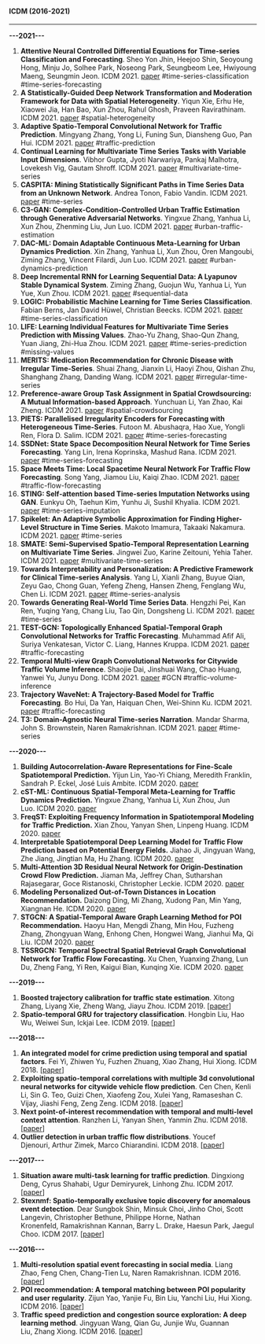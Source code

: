 #### ICDM (2016-2021)
* * *
**---2021---**

1. **Attentive Neural Controlled Differential Equations for Time-series Classification and Forecasting**. Sheo Yon Jhin, Heejoo Shin, Seoyoung Hong, Minju Jo, Solhee Park, Noseong Park, Seungbeom Lee, Hwiyoung Maeng, Seungmin Jeon. ICDM 2021.  [paper](https://doi.org/10.1109/ICDM51629.2021.00035) #time-series-classification #time-series-forecasting 
2. **A Statistically-Guided Deep Network Transformation and Moderation Framework for Data with Spatial Heterogeneity**. 	Yiqun Xie, Erhu He, Xiaowei Jia, Han Bao, Xun Zhou, Rahul Ghosh, Praveen Ravirathinam. ICDM 2021.  [paper](https://doi.org/10.1109/ICDM51629.2021.00088) #spatial-heterogeneity 
3. **Adaptive Spatio-Temporal Convolutional Network for Traffic Prediction**. Mingyang Zhang, Yong Li, Funing Sun, Diansheng Guo, Pan Hui. ICDM 2021.  [paper](https://doi.org/10.1109/ICDM51629.2021.00191) #traffic-prediction 
4. **Continual Learning for Multivariate Time Series Tasks with Variable Input Dimensions**. Vibhor Gupta, Jyoti Narwariya, Pankaj Malhotra, Lovekesh Vig, Gautam Shroff. ICDM 2021. [paper](https://doi.org/10.1109/ICDM51629.2021.00026) #multivariate-time-series 
5. **CASPITA: Mining Statistically Significant Paths in Time Series Data from an Unknown Network**. Andrea Tonon, Fabio Vandin. ICDM 2021.  [paper](https://doi.org/10.1109/ICDM51629.2021.00075) #time-series 
6. **C3-GAN: Complex-Condition-Controlled Urban Traffic Estimation through Generative Adversarial Networks**. Yingxue Zhang, Yanhua Li, Xun Zhou, Zhenming Liu, Jun Luo. ICDM 2021.  [paper](https://doi.org/10.1109/ICDM51629.2021.00196) #urban-traffic-estimation 
7. **DAC-ML: Domain Adaptable Continuous Meta-Learning for Urban Dynamics Prediction**. Xin Zhang, Yanhua Li, Xun Zhou, Oren Mangoubi, Ziming Zhang, Vincent Filardi, Jun Luo. ICDM 2021.  [paper](https://doi.org/10.1109/ICDM51629.2021.00102) #urban-dynamics-prediction 
8. **Deep Incremental RNN for Learning Sequential Data: A Lyapunov Stable Dynamical System**. Ziming Zhang, Guojun Wu, Yanhua Li, Yun Yue, Xun Zhou. ICDM 2021. [paper](https://doi.org/10.1109/ICDM51629.2021.00108) #sequential-data 
9. **LOGIC: Probabilistic Machine Learning for Time Series Classification**. Fabian Berns, Jan David Hüwel, Christian Beecks. ICDM 2021.  [paper](https://doi.org/10.1109/ICDM51629.2021.00113) #time-series-classification 
10. **LIFE: Learning Individual Features for Multivariate Time Series Prediction with Missing Values**. Zhao-Yu Zhang, Shao-Qun Zhang, Yuan Jiang, Zhi-Hua Zhou. ICDM 2021. [paper](https://doi.org/10.1109/ICDM51629.2021.00197) #time-series-prediction #missing-values 
11. **MERITS: Medication Recommendation for Chronic Disease with Irregular Time-Series**. 	Shuai Zhang, Jianxin Li, Haoyi Zhou, Qishan Zhu, Shanghang Zhang, Danding Wang. ICDM 2021.  [paper](https://doi.org/10.1109/ICDM51629.2021.00192) #irregular-time-series 
12. **Preference-aware Group Task Assignment in Spatial Crowdsourcing: A Mutual Information-based Approach**. 	Yunchuan Li, Yan Zhao, Kai Zheng. ICDM 2021. [paper](https://doi.org/10.1109/ICDM51629.2021.00046) #spatial-crowdsourcing 
13. **PIETS: Parallelised Irregularity Encoders for Forecasting with Heterogeneous Time-Series**. Futoon M. Abushaqra, Hao Xue, Yongli Ren, Flora D. Salim. ICDM 2021.  [paper](https://doi.org/10.1109/ICDM51629.2021.00109) #time-series-forecasting 
14. **SSDNet: State Space Decomposition Neural Network for Time Series Forecasting**. Yang Lin, Irena Koprinska, Mashud Rana. ICDM 2021.  [paper](https://doi.org/10.1109/ICDM51629.2021.00048) #time-series-forecasting 
15. **Space Meets Time: Local Spacetime Neural Network For Traffic Flow Forecasting**. 	Song Yang, Jiamou Liu, Kaiqi Zhao. ICDM 2021.  [paper](https://doi.org/10.1109/ICDM51629.2021.00093) #traffic-flow-forecasting 
16. **STING: Self-attention based Time-series Imputation Networks using GAN**. Eunkyu Oh, Taehun Kim, Yunhu Ji, Sushil Khyalia. ICDM 2021. [paper]( https://doi.org/10.1109/ICDM51629.2021.00155) #time-series-imputation 
17. **Spikelet: An Adaptive Symbolic Approximation for Finding Higher-Level Structure in Time Series**. Makoto Imamura, Takaaki Nakamura. ICDM 2021.  [paper](https://doi.org/10.1109/ICDM51629.2021.00132) #time-series 
18. **SMATE: Semi-Supervised Spatio-Temporal Representation Learning on Multivariate Time Series**.  Jingwei Zuo, Karine Zeitouni, Yehia Taher. ICDM 2021. [paper](https://doi.org/10.1109/ICDM51629.2021.00206) #multivariate-time-series 
19. **Towards Interpretability and Personalization: A Predictive Framework for Clinical Time-series Analysis**. Yang Li, Xianli Zhang, Buyue Qian, Zeyu Gao, Chong Guan, Yefeng Zheng, Hansen Zheng, Fenglang Wu, Chen Li. ICDM 2021.  [paper](https://doi.org/10.1109/ICDM51629.2021.00045) #time-series-analysis 
20. **Towards Generating Real-World Time Series Data**. Hengzhi Pei, Kan Ren, Yuqing Yang, Chang Liu, Tao Qin, Dongsheng Li. ICDM 2021.  [paper](https://doi.org/10.1109/ICDM51629.2021.00058) #time-series
21. **TEST-GCN: Topologically Enhanced Spatial-Temporal Graph Convolutional Networks for Traffic Forecasting**. Muhammad Afif Ali, Suriya Venkatesan, Victor C. Liang, Hannes Kruppa. ICDM 2021.  [paper](https://doi.org/10.1109/ICDM51629.2021.00110) #traffic-forecasting 
22. **Temporal Multi-view Graph Convolutional Networks for Citywide Traffic Volume Inference**. 	Shaojie Dai, Jinshuai Wang, Chao Huang, Yanwei Yu, Junyu Dong. ICDM 2021.  [paper](https://doi.org/10.1109/ICDM51629.2021.00120) #GCN #traffic-volume-inference
23. **Trajectory WaveNet: A Trajectory-Based Model for Traffic Forecasting**. Bo Hui, Da Yan, Haiquan Chen, Wei-Shinn Ku. ICDM 2021.  [paper](https://doi.org/10.1109/ICDM51629.2021.00131) #traffic-forecasting
24. **T3: Domain-Agnostic Neural Time-series Narration**. Mandar Sharma, John S. Brownstein, Naren Ramakrishnan. ICDM 2021.  [paper](https://doi.org/10.1109/ICDM51629.2021.00165) #time-series

**---2020---**

1. **Building Autocorrelation-Aware Representations for Fine-Scale Spatiotemporal Prediction.** Yijun Lin, Yao-Yi Chiang, Meredith Franklin, Sandrah P. Eckel, José Luis Ambite. ICDM 2020. [paper](https://ieeexplore.ieee.org/document/9338402)
2. **cST-ML: Continuous Spatial-Temporal Meta-Learning for Traffic Dynamics Prediction.** Yingxue Zhang, Yanhua Li, Xun Zhou, Jun Luo. ICDM 2020. [paper](https://ieeexplore.ieee.org/document/9338274)
3. **FreqST: Exploiting Frequency Information in Spatiotemporal Modeling for Traffic Prediction.** Xian Zhou, Yanyan Shen, Linpeng Huang. ICDM 2020. [paper](https://ieeexplore.ieee.org/document/9338305)
4. **Interpretable Spatiotemporal Deep Learning Model for Traffic Flow Prediction based on Potential Energy Fields.** Jiahao Ji, Jingyuan Wang, Zhe Jiang, Jingtian Ma, Hu Zhang. ICDM 2020. [paper](https://ieeexplore.ieee.org/document/9338315)
5. **Multi-Attention 3D Residual Neural Network for Origin-Destination Crowd Flow Prediction.** Jiaman Ma, Jeffrey Chan, Sutharshan Rajasegarar, Goce Ristanoski, Christopher Leckie. ICDM 2020. [paper](https://ieeexplore.ieee.org/document/9338307)
6. **Modeling Personalized Out-of-Town Distances in Location Recommendation.** Daizong Ding, Mi Zhang, Xudong Pan, Min Yang, Xiangnan He. ICDM 2020. [paper](https://ieeexplore.ieee.org/document/9338387)
7. **STGCN: A Spatial-Temporal Aware Graph Learning Method for POI Recommendation.** Haoyu Han, Mengdi Zhang, Min Hou, Fuzheng Zhang, Zhongyuan Wang, Enhong Chen, Hongwei Wang, Jianhui Ma, Qi Liu. ICDM 2020. [paper](https://ieeexplore.ieee.org/document/9338281)
8. **TSSRGCN: Temporal Spectral Spatial Retrieval Graph Convolutional Network for Traffic Flow Forecasting.** Xu Chen, Yuanxing Zhang, Lun Du, Zheng Fang, Yi Ren, Kaigui Bian, Kunqing Xie. ICDM 2020. [paper](https://ieeexplore.ieee.org/document/9338393)

**---2019---**

1. **Boosted trajectory calibration for traffic state estimation**. Xitong Zhang, Liyang Xie, Zheng Wang, Jiayu Zhou. ICDM 2019. [[paper](https://ieeexplore.ieee.org/abstract/document/8970880/)]
2. **Spatio-temporal GRU for trajectory classification**. Hongbin Liu, Hao Wu, Weiwei Sun, Ickjai Lee. ICDM 2019. [[paper](https://ieeexplore.ieee.org/abstract/document/8970798/)]

**---2018---**

1. **An integrated model for crime prediction using temporal and spatial factors**. Fei Yi, Zhiwen Yu, Fuzhen Zhuang, Xiao Zhang, Hui Xiong. ICDM 2018. [[paper](https://ieeexplore.ieee.org/abstract/document/8594999/)]
2. **Exploiting spatio-temporal correlations with multiple 3d convolutional neural networks for citywide vehicle flow prediction**. Cen Chen, Kenli Li, Sin G. Teo, Guizi Chen, Xiaofeng Zou, Xulei Yang, Ramaseshan C. Vijay, Jiashi Feng, Zeng Zeng. ICDM 2018. [[paper](https://ieeexplore.ieee.org/abstract/document/8594916/)]
3. **Next point-of-interest recommendation with temporal and multi-level context attention**. Ranzhen Li, Yanyan Shen, Yanmin Zhu. ICDM 2018. [[paper](https://ieeexplore.ieee.org/abstract/document/8594953/)]
4. **Outlier detection in urban traffic flow distributions**. Youcef Djenouri, Arthur Zimek, Marco Chiarandini. ICDM 2018. [[paper](https://ieeexplore.ieee.org/abstract/document/8594923/)]

**---2017---**

1. **Situation aware multi-task learning for traffic prediction**. Dingxiong Deng, Cyrus Shahabi, Ugur Demiryurek, Linhong Zhu. ICDM 2017. [[paper](https://ieeexplore.ieee.org/abstract/document/8215480/)]
2. **Stexnmf: Spatio-temporally exclusive topic discovery for anomalous event detection**. Dear Sungbok Shin, Minsuk Choi, Jinho Choi, Scott Langevin, Christopher Bethune, Philippe Horne, Nathan Kronenfeld, Ramakrishnan Kannan, Barry L. Drake, Haesun Park, Jaegul Choo. ICDM 2017. [[paper](https://ieeexplore.ieee.org/abstract/document/8215516/)]

**---2016---**

1. **Multi-resolution spatial event forecasting in social media**. Liang Zhao, Feng Chen, Chang-Tien Lu, Naren Ramakrishnan. ICDM 2016. [[paper](https://ieeexplore.ieee.org/abstract/document/7837893/)]
2. **POI recommendation: A temporal matching between POI popularity and user regularity**. Zijun Yao, Yanjie Fu, Bin Liu, Yanchi Liu, Hui Xiong. ICDM 2016. [[paper](https://ieeexplore.ieee.org/abstract/document/7837879/)]
3. **Traffic speed prediction and congestion source exploration: A deep learning method**. Jingyuan Wang, Qian Gu, Junjie Wu, Guannan Liu, Zhang Xiong. ICDM 2016. [[paper](https://ieeexplore.ieee.org/abstract/document/7837874/)]
